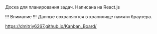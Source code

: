 Доска для планирования задач. Написана на React.js

!!! Внимание !!! Данные сохраняются в хранилище памяти браузера.

https://dmitriy6267.github.io/Kanban_Board/
